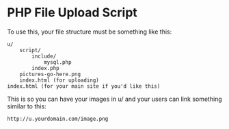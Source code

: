# PHP File Upload Script

To use this, your file structure must be something like this:

    u/
        script/
            include/
                mysql.php
            index.php
        pictures-go-here.png
        index.html (for uploading)
    index.html (for your main site if you'd like this)

This is so you can have your images in u/ and your users can link something similar to this:

    http://u.yourdomain.com/image.png

